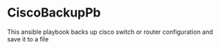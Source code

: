 # CiscoBackupPb
This ansible playbook backs up cisco switch or router configuration and save it to a file
